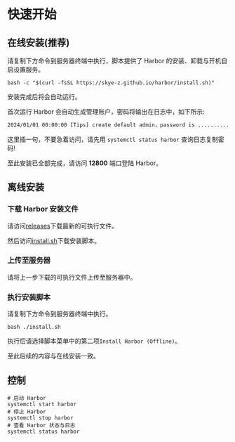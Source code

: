 # 快速开始

## 在线安装(推荐)

请复制下方命令到服务器终端中执行，脚本提供了 Harbor 的安装、卸载与开机自启设置服务。

```shell
bash -c "$(curl -fsSL https://skye-z.github.io/harbor/install.sh)"
```

安装完成后将会自动运行。

首次运行 Harbor 会自动生成管理账户，密码将输出在日志中，如下所示:

```txt
2024/01/01 00:00:00 [Tips] create default admin，password is ..........
```

这里插一句，不要急着访问，请先用 `systemctl status harbor` 查询日志复制密码!

至此安装已全部完成，请访问 **12800** 端口登陆 Harbor。

## 离线安装

### 下载 Harbor 安装文件

请访问[releases](https://github.com/skye-z/harbor/releases)下载最新的可执行文件。

然后访问[install.sh](https://github.com/skye-z/harbor/blob/main/install.sh)下载安装脚本。

### 上传至服务器

请将上一步下载的可执行文件上传至服务器中。

### 执行安装脚本

请复制下方命令到服务器终端中执行。

```shell
bash ./install.sh
```

执行后请选择脚本菜单中的第二项`Install Harbor (Offline)`。

至此后续的内容与在线安装一致。

## 控制

```shell
# 启动 Harbor
systemctl start harbor
# 停止 Harbor
systemctl stop harbor
# 查看 Harbor 状态与日志
systemctl status harbor
```
